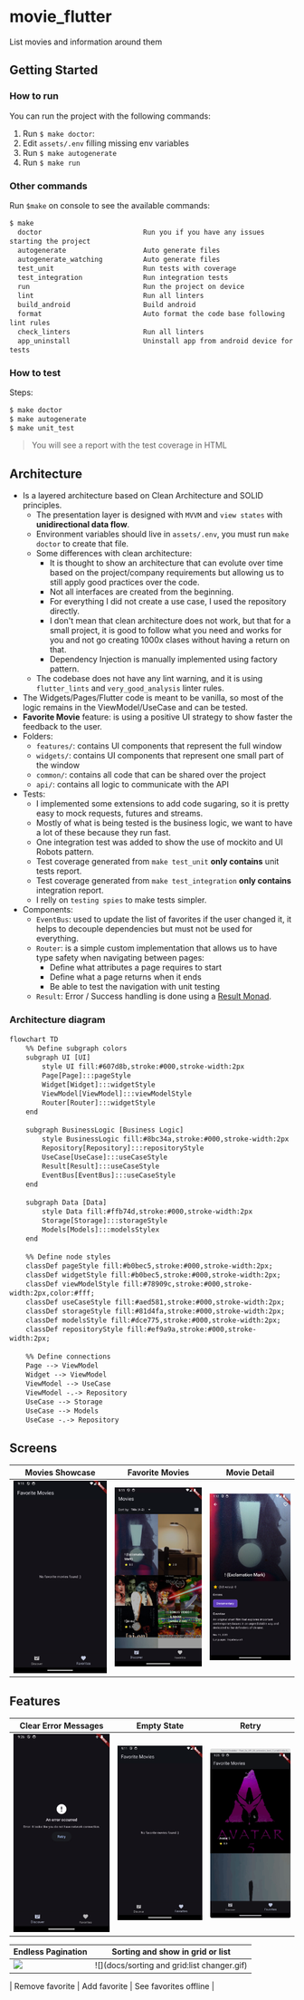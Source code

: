 # movie_flutter

List movies and information around them

## Getting Started

### How to run
You can run the project with the following commands:
1. Run `$ make doctor`:
2. Edit `assets/.env` filling missing env variables
3. Run `$ make autogenerate`
4. Run `$ make run`

### Other commands
Run `$make` on console to see the available commands:

```console
$ make
  doctor                         Run you if you have any issues starting the project
  autogenerate                   Auto generate files
  autogenerate_watching          Auto generate files
  test_unit                      Run tests with coverage
  test_integration               Run integration tests
  run                            Run the project on device
  lint                           Run all linters
  build_android                  Build android
  format                         Auto format the code base following lint rules
  check_linters                  Run all linters
  app_uninstall                  Uninstall app from android device for tests
```

### How to test
Steps:
```console
$ make doctor
$ make autogenerate
$ make unit_test
```

> You will see a report with the test coverage in HTML

## Architecture
- Is a layered architecture based on Clean Architecture and SOLID principles. 
   - The presentation layer is designed with `MVVM` and `view states` with **unidirectional data flow**.
   - Environment variables should live in `assets/.env`, you must run `make doctor` to create that file.
   - Some differences with clean architecture:
     - It is thought to show an architecture that can evolute over time based on the project/company requirements but allowing us to still apply good practices over the code. 
     - Not all interfaces are created from the beginning.
     - For everything I did not create a use case, I used the repository directly.
     - I don't mean that clean architecture does not work, but that for a small  project, it is good to follow what you need and works for you and not go creating 1000x clases without having a return on that.
     - Dependency Injection is manually implemented using factory pattern.
   - The codebase does not have any lint warning, and it is using `flutter_lints` and `very_good_analysis` linter rules. 
- The Widgets/Pages/Flutter code is meant to be vanilla, so most of the logic remains in the ViewModel/UseCase and can be tested.
- **Favorite Movie** feature: is using a positive UI strategy to show faster the feedback to the user.
- Folders:
  - `features/`: contains UI components that represent the full window 
  - `widgets/`: contains UI components that represent one small part of the window
  - `common/`: contains all code that can be shared over the project
  - `api/`: contains all logic to communicate with the API
- Tests:
  - I implemented some extensions to add code sugaring, so it is pretty easy to mock requests, futures and streams.
  - Mostly of what is being tested is the business logic, we want to have a lot of these because they run fast.
  - One integration test was added to show the use of mockito and UI Robots pattern.
  - Test coverage generated from `make test_unit` **only contains** unit tests report.
  - Test coverage generated from `make test_integration` **only contains** integration report.
  - I relly on `testing spies` to make tests simpler.
- Components:
   - `EventBus`: used to update the list of favorites if the user changed it, it helps to decouple dependencies but must not be used for everything.
   - `Router`: is a simple custom implementation that allows us to have type safety when navigating between pages:
     - Define what attributes a page requires to start
     - Define what a page returns when it ends
     - Be able to test the navigation with unit testing
  - `Result`: Error / Success handling is done using a [Result Monad](https://adambennett.dev/2020/05/the-result-monad/).

### Architecture diagram
```mermaid
flowchart TD
    %% Define subgraph colors
    subgraph UI [UI]
        style UI fill:#607d8b,stroke:#000,stroke-width:2px
        Page[Page]:::pageStyle
        Widget[Widget]:::widgetStyle
        ViewModel[ViewModel]:::viewModelStyle
        Router[Router]:::widgetStyle
    end

    subgraph BusinessLogic [Business Logic]
        style BusinessLogic fill:#8bc34a,stroke:#000,stroke-width:2px
        Repository[Repository]:::repositoryStyle
        UseCase[UseCase]:::useCaseStyle
        Result[Result]:::useCaseStyle
        EventBus[EventBus]:::useCaseStyle
    end

    subgraph Data [Data]
        style Data fill:#ffb74d,stroke:#000,stroke-width:2px
        Storage[Storage]:::storageStyle
        Models[Models]:::modelsStylex 
    end

    %% Define node styles
    classDef pageStyle fill:#b0bec5,stroke:#000,stroke-width:2px;
    classDef widgetStyle fill:#b0bec5,stroke:#000,stroke-width:2px;
    classDef viewModelStyle fill:#78909c,stroke:#000,stroke-width:2px,color:#fff;
    classDef useCaseStyle fill:#aed581,stroke:#000,stroke-width:2px;
    classDef storageStyle fill:#81d4fa,stroke:#000,stroke-width:2px;
    classDef modelsStyle fill:#dce775,stroke:#000,stroke-width:2px;
    classDef repositoryStyle fill:#ef9a9a,stroke:#000,stroke-width:2px;

    %% Define connections
    Page --> ViewModel
    Widget --> ViewModel
    ViewModel --> UseCase
    ViewModel -.-> Repository
    UseCase --> Storage
    UseCase --> Models
    UseCase -.-> Repository
```

## Screens

| Movies Showcase | Favorite Movies | Movie Detail | 
| --- | --- | --- |
| ![](docs/1.png) | ![](docs/2.png) | ![](docs/3.png) |

## Features

| Clear Error Messages                   | Empty State                  | Retry                       |
|----------------------------------------|------------------------------|-----------------------------|
| ![](docs/clear%20error%20messages.png) | ![](docs/empty%20values.png) | ![](docs/error%20retry.gif) |

| Endless Pagination                 | Sorting and show in grid or list            | 
|------------------------------------|---------------------------------------------|
| ![](docs/endless%20pagination.gif) | ![](docs/sorting and grid:list changer.gif) | 




| Remove favorite |  Add favorite | See favorites offline |


